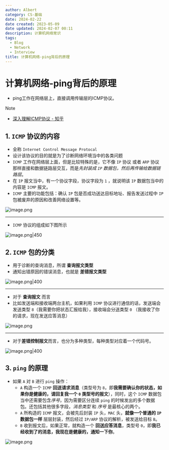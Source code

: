 ```yaml
---
author: Albert
category: CS-基础
date: 2024-02-22
date created: 2023-05-09
date updated: 2024-02-07 00:11
description: 计算机网络常识
tags:
  - Blog
  - Network
  - Interview
title: 计算机网络-ping背后的原理
---
```


# 计算机网络-ping背后的原理

- ping工作在网络层上，直接调用传输层的ICMP协议。

> [!note]
>
> - [深入理解ICMP协议 - 知乎](https://zhuanlan.zhihu.com/p/369623317)

## 1. `ICMP` 协议的内容

- 全称 `Internet Control Message Protocal`
- 设计该协议的目的就是为了诊断网络环境当中的各类问题
- `ICMP` 工作在网络层上面，但是比较特殊的是，它不像 `IP` 协议 或者 `ARP` 协议 那样直接和数据链路层交互，而是*先封装成 `IP` 数据包，然后再传输给数据链路层*。
- 在 `IP` 报文当中，有一个协议字段，协议字段为 `1` ，就说明该 `IP` 数据包当中的内容是 `ICMP` 报文。
- `ICMP` 主要的功能包括：确认 `IP` 包是否成功送达目标地址、报告发送过程中 `IP` 包被废弃的原因和改善网络设置等。

![image.png](https://img-20221128.oss-cn-shanghai.aliyuncs.com/img-2023-05/20240206233447.png)

---

- `ICMP` 协议的组成如下图所示

![image.png|450](https://img-20221128.oss-cn-shanghai.aliyuncs.com/img-2023-05/20240206233750.png)

## 2. `ICMP` 包的分类

- 用于诊断的查询消息，所谓 **查询报文类型**
- 通知出错原因的错误消息，也就是 **差错报文类型**

![image.png|400](https://img-20221128.oss-cn-shanghai.aliyuncs.com/img-2023-05/20240206235744.png)

---

- 对于 **查询报文** 而言
- 比如发送端和接收端两台主机，如果利用 `ICMP` 协议进行通信的话，发送端会发送类型 `8`（我需要你把状态汇报给我），接收端会分送类型 `0` （我接收了你的请求，现在发送应答消息）

![image.png](https://img-20221128.oss-cn-shanghai.aliyuncs.com/img-2023-05/20240207000008.png)

---

- 对于**差错控制报文**而言，也分为多种类型，每种类型对应着一个代码号。

![image.png|400](https://img-20221128.oss-cn-shanghai.aliyuncs.com/img-2023-05/20240207000148.png)

## 3. `ping` 的原理

- 如果 `A` 对 `B` 进行 `ping` 操作：
  - `A` 构造一个 `ICMP` **回送请求消息**（类型号为 `8`，即**我需要确认你的状态，如果你是健康的，请回复我一个 `0` 类型号的报文**），同时，这个 `ICMP` 数据包当中还需要包含*序号*，因为需要区分连续 `ping` 的时候发出的多个数据包。还包括其他很多字段，_消息类型_ 和 _序号_ 是最核心的两个。
  - `A` 所构造的 `ICMP` 报文，会被先后封装 `IP` 头，`MAC` 头，**就像一个普通的 `IP` 数据包一样** 层层封装，然后经过 `IP/ARP` 协议的解析，被发送给目标 `B`。
  - `B` 收到报文后，如果正常，就构造一个 **回送应答消息**，类型号 `0`，即**我已经收到了的消息，我现在是健康的，通知一下你**。

![image.png](https://img-20221128.oss-cn-shanghai.aliyuncs.com/img-2023-05/20240207001034.png)
